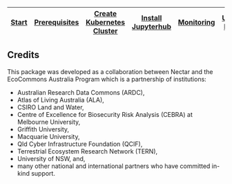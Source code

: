 | [Start](Readme.md) | [Prerequisites](setup.md) | [Create Kubernetes Cluster](cluster-setup.md) | [Install Jupyterhub](jupyterhub-setup.md) | [Monitoring](monitoring.md) | [Useful Links](links.md) | Credits |
| ------------------ | ------------------------- | --------------------------------------------- | ----------------------------------------- | --------------------------- | ------------------------ | ------- |

## Credits

This package was developed as a collaboration between Nectar and the EcoCommons Australia Program which is a partnership of institutions:

- Australian Research Data Commons (ARDC),
- Atlas of Living Australia (ALA),
- CSIRO Land and Water,
- Centre of Excellence for Biosecurity Risk Analysis (CEBRA) at Melbourne University,
- Griffith University,
- Macquarie University,
- Qld Cyber Infrastructure Foundation (QCIF),
- Terrestrial Ecosystem Research Network (TERN),
- University of NSW, and,
- many other national and international partners who have committed in-kind support.
